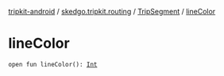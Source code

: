 [tripkit-android](../../index.md) / [skedgo.tripkit.routing](../index.md) / [TripSegment](index.md) / [lineColor](./line-color.md)

# lineColor

`open fun lineColor(): `[`Int`](https://kotlinlang.org/api/latest/jvm/stdlib/kotlin/-int/index.html)